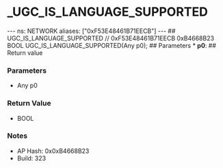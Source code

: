 # _UGC_IS_LANGUAGE_SUPPORTED

--- ns: NETWORK aliases: ["0xF53E48461B71EECB"] --- ## UGC_IS_LANGUAGE_SUPPORTED  // 0xF53E48461B71EECB 0xB4668B23 BOOL UGC_IS_LANGUAGE_SUPPORTED(Any p0);  ## Parameters * **p0**:  ## Return value

### Parameters
* Any p0

### Return Value
* BOOL

### Notes
* AP Hash: 0x0xB4668B23
* Build: 323

